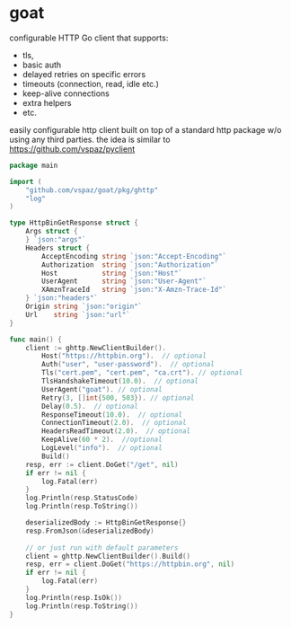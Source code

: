 # goat

configurable HTTP Go client that supports:

* tls,
* basic auth
* delayed retries on specific errors
* timeouts (connection, read, idle etc.)
* keep-alive connections
* extra helpers
* etc.

easily configurable http client built on top of a standard http package w/o using any third parties.
the idea is similar to https://github.com/vspaz/pyclient

```go
package main

import (
	"github.com/vspaz/goat/pkg/ghttp"
	"log"
)

type HttpBinGetResponse struct {
	Args struct {
	} `json:"args"`
	Headers struct {
		AcceptEncoding string `json:"Accept-Encoding"`
		Authorization  string `json:"Authorization"`
		Host           string `json:"Host"`
		UserAgent      string `json:"User-Agent"`
		XAmznTraceId   string `json:"X-Amzn-Trace-Id"`
	} `json:"headers"`
	Origin string `json:"origin"`
	Url    string `json:"url"`
}

func main() {
    client := ghttp.NewClientBuilder().
        Host("https://httpbin.org").  // optional 
        Auth("user", "user-password").  // optional 
        Tls("cert.pem", "cert.pem", "ca.crt"). // optional 
        TlsHandshakeTimeout(10.0).  // optional
        UserAgent("goat"). // optional
        Retry(3, []int{500, 503}). // optional 
        Delay(0.5).  // optional
        ResponseTimeout(10.0).  // optional
        ConnectionTimeout(2.0).  // optional 
        HeadersReadTimeout(2.0).  // optional 
        KeepAlive(60 * 2).  //optional
        LogLevel("info").  // optional 
        Build()
	resp, err := client.DoGet("/get", nil)
	if err != nil {
		log.Fatal(err)
	}
	log.Println(resp.StatusCode)
	log.Println(resp.ToString())

	deserializedBody := HttpBinGetResponse{}
	resp.FromJson(&deserializedBody)
	
	// or just run with default parameters
	client = ghttp.NewClientBuilder().Build()
	resp, err = client.DoGet("https://httpbin.org", nil)
	if err != nil {
		log.Fatal(err)
	}
	log.Println(resp.IsOk())
	log.Println(resp.ToString())
}
```
